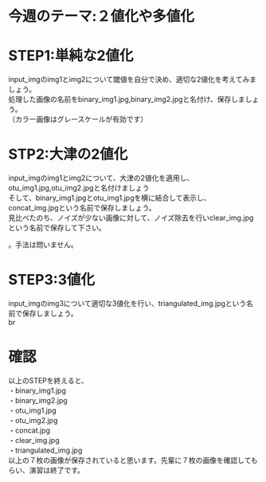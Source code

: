 # 今週のテーマ:２値化や多値化

# STEP1:単純な2値化
input_imgのimg1とimg2について閾値を自分で決め、適切な2値化を考えてみましょう。<br>
処理した画像の名前をbinary_img1.jpg,binary_img2.jpgと名付け、保存しましょう。<br>
（カラー画像はグレースケールが有効です）
# STP2:大津の2値化
input_imgのimg1とimg2について、大津の2値化を適用し、otu_img1.jpg,otu_img2.jpgと名付けましょう<br>
そして、binary_img1.jpgとotu_img1.jpgを横に結合して表示し、concat_img.jpgという名前で保存しましょう。<br>
見比べたのち、ノイズが少ない画像に対して、ノイズ除去を行いclear_img.jpgという名前で保存して下さい。

。手法は問いません。<br>
# STEP3:3値化
input_imgのimg3について適切な3値化を行い、triangulated_img.jpgという名前で保存しましょう。<br>br

# 確認
以上のSTEPを終えると、<br>
・binary_img1.jpg<br>
・binary_img2.jpg<br>
・otu_img1.jpg<br>
・otu_img2.jpg<br>
・concat.jpg<br>
・clear_img.jpg<br>
・triangulated_img.jpg<br>
以上の７枚の画像が保存されていると思います。先輩に７枚の画像を確認してもらい、演習は終了です。
